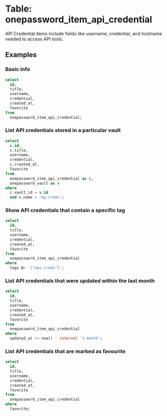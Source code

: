 # Table: onepassword_item_api_credential

API Credential items include fields like username, credential, and hostname needed to access API tools.

## Examples

### Basic info

```sql
select
  id,
  title,
  username,
  credential,
  created_at,
  favorite
from
  onepassword_item_api_credential;
```

### List API credentials stored in a particular vault

```sql
select
  c.id,
  c.title,
  username,
  credential,
  c.created_at,
  favorite
from
  onepassword_item_api_credential as c,
  onepassword_vault as v
where
  c.vault_id = v.id
  and v.name = 'my-creds';
```

### Show API credentials that contain a specific tag

```sql
select
  id,
  title,
  username,
  credential,
  created_at,
  favorite
from
  onepassword_item_api_credential
where
  tags @> '["nps-creds"]';
```

### List API credentials that were updated within the last month

```sql
select
  id,
  title,
  username,
  credential,
  created_at,
  favorite
from
  onepassword_item_api_credential
where
  updated_at >= now() - interval '1 month';
```

### List API credentials that are marked as favourite

```sql
select
  id,
  title,
  username,
  credential,
  created_at,
  favorite
from
  onepassword_item_api_credential
where
  favorite;
```